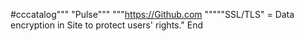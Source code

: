 #cccatalog"""
"Pulse"""
"""https://Github.com
"""""SSL/TLS" = Data encryption in Site to protect users' rights."
End 
